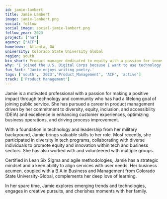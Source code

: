 ```yaml
---
id: jamie-lambert
title: Jamie Lambert
image: jamie-lambert.png
social: fellow
social_image: social-jamie-lambert.png
fellow_year: 2023
project: ["na"]
agency: ["ACF"]
hometown:  Atlanta, GA
university: Colorado State University Global
region: south
bio_short: Product manager dedicated to equity with a passion for innovation and public service
why: "I joined the U.S. Digital Corps because I want to use technology for good and create positive change as a member of a talented and diverse team. I'm excited to help improve systems and services that have a direct impact on the community and for a chance to serve again."
fun_fact: 'Jamie enjoys writing poetry.'
tags: ['south', '2023','Product_Management', 'ACF', 'active']
track: ['Product Management']
---
```


Jamie is a motivated professional with a passion for making a positive impact through technology and community who has had a lifelong goal of joining public service. She has pursued a career in product management driven by her commitment to diversity, equity, inclusion, and accessibility (DEIA) and excellence in enhancing customer experiences, optimizing business operations, and driving process improvement.

With a foundation in technology and leadership from her military background, Jamie brings valuable skills to her role. Most recently, she participated in diversity in tech programs, collaborating with diverse individuals to promote equity and innovation within tech and business sectors. She has also worked with and volunteered with multiple groups.

Certified in Lean Six Sigma and agile methodologies, Jamie has a strategic mindset and a keen ability to align services with user needs. Her business acumen, coupled with a B.A in Business and Management from Colorado State University-Global, complements her deep love of learning. 

In her spare time, Jamie explores emerging trends and technologies, engages in creative pursuits, and cherishes moments with her family.
